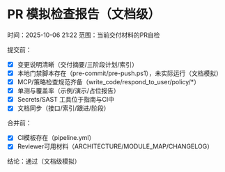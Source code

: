 # PR 模拟检查报告（文档级）

时间：2025-10-06 21:22
范围：当前交付材料的PR自检

提交前：
- [x] 变更说明清晰（交付摘要/三阶段计划/索引）
- [x] 本地门禁脚本存在（pre-commit/pre-push.ps1），未实际运行（文档模拟）
- [x] MCP/策略检查规范齐备（write_code/respond_to_user/policy/*）
- [x] 单测与覆盖率（示例/演示/占位报告）
- [x] Secrets/SAST 工具位于指南与CI中
- [x] 文档同步（接口/索引/跟进/阶段）

合并前：
- [x] CI模板存在（pipeline.yml）
- [x] Reviewer可用材料（ARCHITECTURE/MODULE_MAP/CHANGELOG）

结论：通过（文档级模拟）
